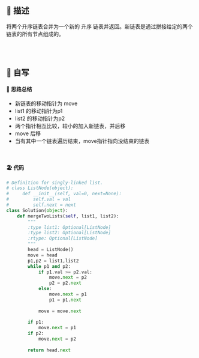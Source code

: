 ## 🚎 描述
将两个升序链表合并为一个新的 升序 链表并返回。新链表是通过拼接给定的两个链表的所有节点组成的。 

<br>
<br>
 
## 🛶 自写
#### 🧱 思路总结
- 新链表的移动指针为 move
- list1 的移动指针为p1
- list2 的移动指针为p2
- 两个指针相互比较，较小的加入新链表，并后移
- move 后移
- 当有其中一个链表遍历结束，move指针指向没结束的链表
 
<br>
 
#### 🏖 代码

```python
# Definition for singly-linked list.
# class ListNode(object):
#     def __init__(self, val=0, next=None):
#         self.val = val
#         self.next = next
class Solution(object):
    def mergeTwoLists(self, list1, list2):
        """
        :type list1: Optional[ListNode]
        :type list2: Optional[ListNode]
        :rtype: Optional[ListNode]
        """
        head = ListNode()
        move = head
        p1,p2 = list1,list2
        while p1 and p2:
            if p1.val >= p2.val:
                move.next = p2
                p2 = p2.next
            else:
                move.next = p1
                p1 = p1.next
            
            move = move.next
        
        if p1:
            move.next = p1
        if p2:
            move.next = p2
        
        return head.next
```

<br>
<br>
<br>
